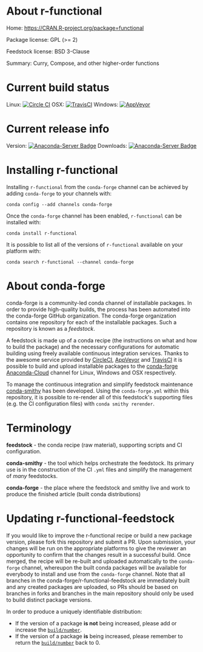 About r-functional
==================

Home: https://CRAN.R-project.org/package=functional

Package license: GPL (>= 2)

Feedstock license: BSD 3-Clause

Summary: Curry, Compose, and other higher-order functions



Current build status
====================

Linux: [![Circle CI](https://circleci.com/gh/conda-forge/r-functional-feedstock.svg?style=shield)](https://circleci.com/gh/conda-forge/r-functional-feedstock)
OSX: [![TravisCI](https://travis-ci.org/conda-forge/r-functional-feedstock.svg?branch=master)](https://travis-ci.org/conda-forge/r-functional-feedstock)
Windows: [![AppVeyor](https://ci.appveyor.com/api/projects/status/github/conda-forge/r-functional-feedstock?svg=True)](https://ci.appveyor.com/project/conda-forge/r-functional-feedstock/branch/master)

Current release info
====================
Version: [![Anaconda-Server Badge](https://anaconda.org/conda-forge/r-functional/badges/version.svg)](https://anaconda.org/conda-forge/r-functional)
Downloads: [![Anaconda-Server Badge](https://anaconda.org/conda-forge/r-functional/badges/downloads.svg)](https://anaconda.org/conda-forge/r-functional)

Installing r-functional
=======================

Installing `r-functional` from the `conda-forge` channel can be achieved by adding `conda-forge` to your channels with:

```
conda config --add channels conda-forge
```

Once the `conda-forge` channel has been enabled, `r-functional` can be installed with:

```
conda install r-functional
```

It is possible to list all of the versions of `r-functional` available on your platform with:

```
conda search r-functional --channel conda-forge
```


About conda-forge
=================

conda-forge is a community-led conda channel of installable packages.
In order to provide high-quality builds, the process has been automated into the
conda-forge GitHub organization. The conda-forge organization contains one repository
for each of the installable packages. Such a repository is known as a *feedstock*.

A feedstock is made up of a conda recipe (the instructions on what and how to build
the package) and the necessary configurations for automatic building using freely
available continuous integration services. Thanks to the awesome service provided by
[CircleCI](https://circleci.com/), [AppVeyor](http://www.appveyor.com/)
and [TravisCI](https://travis-ci.org/) it is possible to build and upload installable
packages to the [conda-forge](https://anaconda.org/conda-forge)
[Anaconda-Cloud](http://docs.anaconda.org/) channel for Linux, Windows and OSX respectively.

To manage the continuous integration and simplify feedstock maintenance
[conda-smithy](http://github.com/conda-forge/conda-smithy) has been developed.
Using the ``conda-forge.yml`` within this repository, it is possible to re-render all of
this feedstock's supporting files (e.g. the CI configuration files) with ``conda smithy rerender``.


Terminology
===========

**feedstock** - the conda recipe (raw material), supporting scripts and CI configuration.

**conda-smithy** - the tool which helps orchestrate the feedstock.
                   Its primary use is in the construction of the CI ``.yml`` files
                   and simplify the management of *many* feedstocks.

**conda-forge** - the place where the feedstock and smithy live and work to
                  produce the finished article (built conda distributions)


Updating r-functional-feedstock
===============================

If you would like to improve the r-functional recipe or build a new
package version, please fork this repository and submit a PR. Upon submission,
your changes will be run on the appropriate platforms to give the reviewer an
opportunity to confirm that the changes result in a successful build. Once
merged, the recipe will be re-built and uploaded automatically to the
`conda-forge` channel, whereupon the built conda packages will be available for
everybody to install and use from the `conda-forge` channel.
Note that all branches in the conda-forge/r-functional-feedstock are
immediately built and any created packages are uploaded, so PRs should be based
on branches in forks and branches in the main repository should only be used to
build distinct package versions.

In order to produce a uniquely identifiable distribution:
 * If the version of a package **is not** being increased, please add or increase
   the [``build/number``](http://conda.pydata.org/docs/building/meta-yaml.html#build-number-and-string).
 * If the version of a package **is** being increased, please remember to return
   the [``build/number``](http://conda.pydata.org/docs/building/meta-yaml.html#build-number-and-string)
   back to 0.
